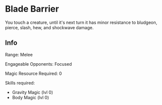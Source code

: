 # Blade Barrier

You touch a creature, until it's next turn it has minor resistance to bludgeon, pierce, slash, hew, and shockwave damage.

## Info

Range: Melee

Engageable Opponents: Focused

Magic Resource Required: 0

Skills required:

- Gravity Magic (lvl 0)
- Body Magic (lvl 0)
